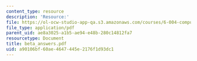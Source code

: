 ```yaml
---
content_type: resource
description: 'Resource:'
file: https://ol-ocw-studio-app-qa.s3.amazonaws.com/courses/6-004-computation-structures-spring-2017/a90106bf60ae4647445e2176f1d93dc1_beta_answers.pdf
file_type: application/pdf
parent_uid: ae8a3025-a1b5-ae94-e48b-280c14812fa7
resourcetype: Document
title: beta_answers.pdf
uid: a90106bf-60ae-4647-445e-2176f1d93dc1
---
```

